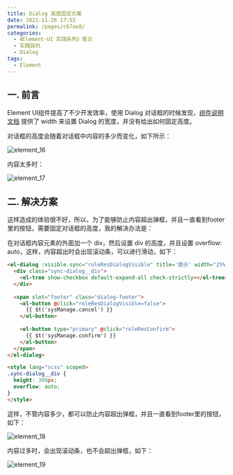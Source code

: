 ```yaml
---
title: Dialog 高度固定方案
date: 2021-11-26 17:53
permalink: /pages/c67ae8/
categories:
  - 《Element-UI 实践系列》笔记
  - 实践踩坑
  - Dialog
tags:
  - Element
---
```


## 一. 前言

Element UI组件提高了不少开发效率，使用 Dialog 对话框的时候发现，[组件说明文档](https://element.eleme.cn/#/zh-CN/component/dialog) 提供了 width 来设置 Dialog 的宽度，并没有给出如何固定高度。

对话框的高度会随着对话框中内容的多少而变化，如下所示：

![element_16](https://cdn.jsdelivr.net/gh/oliver556/image-hosting@master/20220109/element_16.5wcuyg72tno0.jpg)

内容太多时：

![element_17](https://cdn.jsdelivr.net/gh/oliver556/image-hosting@master/20220109/element_17.4m9u8irdq360.jpg)

## 二. 解决方案
这样造成的体验很不好，所以，为了能够防止内容超出弹框，并且一直看到footer里的按钮，需要固定对话框的高度，我的解决办法是：

在对话框内容元素的外面加一个 div，然后设置 div 的高度，并且设置 overflow: auto，这样，内容超出时会出现滚动条，可以进行滑动，如下：

```html
<el-dialog :visible.sync="roleResDialogVisible" title='提示' width="25%" center>
  <div class="sync-dialog__div">
    <el-tree show-checkbox default-expand-all check-strictly></el-tree>
  </div>
  
  <span slot="footer" class="dialog-footer">
    <el-button @click="roleResDialogVisible=false">
      {{ $t('sysManage.cancel') }}
    </el-button>
      
    <el-button type="primary" @click="roleResConfirm">
      {{ $t('sysManage.confirm') }}
    </el-button>
  </span>      
</el-dialog>

<style lang="scss" scoped>           
.sync-dialog__div {
  height: 300px;
  overflow: auto;
}
</style>
```

这样，不管内容多少，都可以防止内容超出弹框，并且一直看到footer里的按钮，如下：

![element_18](https://cdn.jsdelivr.net/gh/oliver556/image-hosting@master/20220109/element_18.1v166vw4yc3k.jpg)

内容过多时，会出现滚动条，也不会超出弹框，如下：

![element_19](https://cdn.jsdelivr.net/gh/oliver556/image-hosting@master/20220109/element_19.4qoyh89uyec0.jpg)
